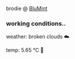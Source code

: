 brodie @ [BluMint](https://www.linkedin.com/company/blumint-io/)

<!--weather_start-->
### working conditions..

weather: broken clouds ☁️

temp: 5.65 °C 🧥

<!--weather_end-->
